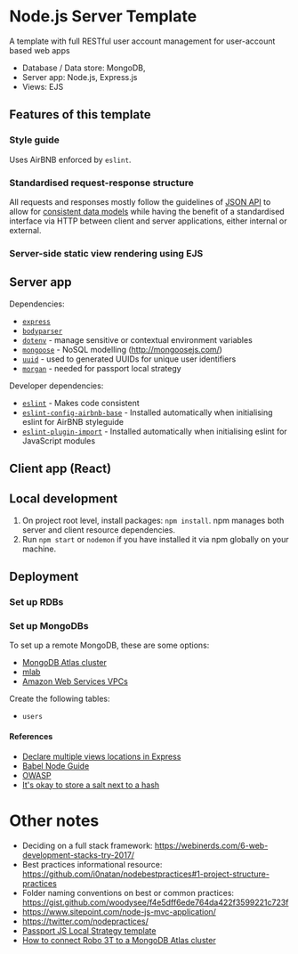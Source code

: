 # Node.js Server Template

A template with full RESTful user account management for user-account based web apps

- Database / Data store: MongoDB,
- Server app: Node.js, Express.js
- Views: EJS

## Features of this template

### Style guide

Uses AirBNB enforced by `eslint`.

### Standardised request-response structure

All requests and responses mostly follow the guidelines of [JSON API](http://jsonapi.org/format/) to allow for [consistent data models](https://nordicapis.com/the-benefits-of-using-json-api/) while having the benefit of a standardised interface via HTTP between client and server applications, either internal or external.

### Server-side static view rendering using EJS


## Server app

Dependencies:

  - [`express`](https://www.npmjs.com/package/express)
  - [`bodyparser`](https://www.npmjs.com/package/body-parser)
  - [`dotenv`](https://www.npmjs.com/package/dotenv) - manage sensitive or contextual environment variables
  - [`mongoose`](https://www.npmjs.com/package/mongoose) - NoSQL modelling (http://mongoosejs.com/)
  - [`uuid`](https://www.npmjs.com/package/uuid) - used to generated UUIDs for unique user identifiers
  - [`morgan`](https://www.npmjs.com/package/morgan) - needed for passport local strategy

Developer dependencies:

- [`eslint`](https://eslint.org) - Makes code consistent
- [`eslint-config-airbnb-base`](https://www.npmjs.com/package/eslint-config-airbnb-base) - Installed automatically when initialising eslint for AirBNB styleguide
- [`eslint-plugin-import`](https://www.npmjs.com/package/eslint-plugin-import) - Installed automatically when initialising eslint for JavaScript modules

## Client app (React)


## Local development

1. On project root level, install packages: `npm install`. npm manages both server and client resource dependencies.
2. Run `npm start` or `nodemon` if you have installed it via npm globally on your machine.

## Deployment

### Set up RDBs

### Set up MongoDBs

To set up a remote MongoDB, these are some options:

- [MongoDB Atlas cluster](https://cloud.mongodb.com/v2/)
- [mlab](https://www.mlab.com/)
- [Amazon Web Services VPCs](https://docs.aws.amazon.com/quickstart/latest/mongodb/welcome.html)

Create the following tables:

- `users`

#### References

- [Declare multiple views locations in Express](https://stackoverflow.com/questions/11315351/multiple-view-paths-on-node-js-express)
- [Babel Node Guide](https://github.com/babel/example-node-server)
- [OWASP](https://www.owasp.org/index.php/Password_Storage_Cheat_Sheet#Guidance)
- [It's okay to store a salt next to a hash](https://security.stackexchange.com/questions/100898/why-store-a-salt-along-side-the-hashed-password)

# Other notes

- Deciding on a full stack framework: https://webinerds.com/6-web-development-stacks-try-2017/ 
- Best practices informational resource: https://github.com/i0natan/nodebestpractices#1-project-structure-practices
- Folder naming conventions on best or common practices: https://gist.github.com/woodysee/f4e5dff6ede764da422f3599221c723f
- https://www.sitepoint.com/node-js-mvc-application/
- https://twitter.com/nodepractices/
- [Passport JS Local Strategy template](https://github.com/passport/express-4.x-local-example/blob/master/server.js)
- [How to connect Robo 3T to a MongoDB Atlas cluster](https://www.datduh.com/blog/2017/7/26/how-to-connect-to-mongodb-atlas-using-robo-3t-robomongo)
